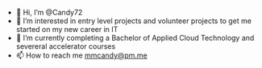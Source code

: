 - 👋 Hi, I’m @Candy72
- 👀 I’m interested in entry level projects and volunteer projects to get me started on my new career in IT 
- 🌱 I’m currently completing a Bachelor of Applied Cloud Technology and severeral accelerator courses 
- 📫 How to reach me mmcandy@pm.me

<!---
Candy72/Candy72 is a ✨ special ✨ repository because its `README.md` (this file) appears on your GitHub profile.
You can click the Preview link to take a look at your changes.
--->
